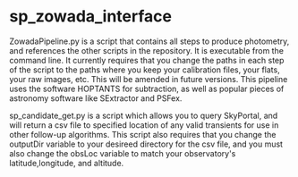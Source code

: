 # sp_zowada_interface

ZowadaPipeline.py is a script that contains all steps to produce photometry, and references the other scripts in the repository. 
It is executable from the command line. It currently requires that you change the paths in each step of the script to the paths where you keep your calibration 
files, your flats, your raw images, etc. This will be amended in future versions.  This pipeline uses the software HOPTANTS for subtraction, as well as popular
pieces of astronomy software like SExtractor and PSFex.


sp_candidate_get.py is a script which allows you to query SkyPortal, and will return a csv file to specified location of any valid transients for use in other 
follow-up algorithms. This script also requires that you change the outputDir variable to your desireed directory for the csv file, and you must also change the 
obsLoc variable to match your observatory's latitude,longitude, and altitude. 
